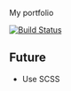 My portfolio

[![Build Status](https://travis-ci.org/prijindal/prijindal.github.io.svg?branch=development)](https://travis-ci.org/prijindal/prijindal.github.io)

## Future
- Use SCSS
